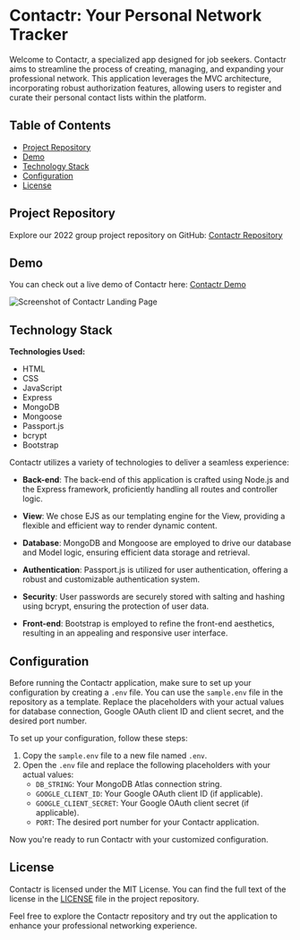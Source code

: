 # Contactr: Your Personal Network Tracker

Welcome to Contactr, a specialized app designed for job seekers. Contactr aims to streamline the process of creating, managing, and expanding your professional network. This application leverages the MVC architecture, incorporating robust authorization features, allowing users to register and curate their personal contact lists within the platform.

## Table of Contents
- [Project Repository](#project-repository)
- [Demo](#demo)
- [Technology Stack](#technology-stack)
- [Configuration](#configuration)
- [License](#license)

## Project Repository

Explore our 2022 group project repository on GitHub: [Contactr Repository](https://github.com/anthonypz/todo-mvc-auth-local)

## Demo

You can check out a live demo of Contactr here: [Contactr Demo](https://contactr-demo.herokuapp.com/)

![Screenshot of Contactr Landing Page](https://user-images.githubusercontent.com/13573733/189439207-0b7279d9-9056-49b9-bca1-d75387616c11.png)

## Technology Stack

**Technologies Used:**

- HTML
- CSS
- JavaScript
- Express
- MongoDB
- Mongoose
- Passport.js
- bcrypt
- Bootstrap

Contactr utilizes a variety of technologies to deliver a seamless experience:

- **Back-end**: The back-end of this application is crafted using Node.js and the Express framework, proficiently handling all routes and controller logic.

- **View**: We chose EJS as our templating engine for the View, providing a flexible and efficient way to render dynamic content.

- **Database**: MongoDB and Mongoose are employed to drive our database and Model logic, ensuring efficient data storage and retrieval.

- **Authentication**: Passport.js is utilized for user authentication, offering a robust and customizable authentication system.

- **Security**: User passwords are securely stored with salting and hashing using bcrypt, ensuring the protection of user data.

- **Front-end**: Bootstrap is employed to refine the front-end aesthetics, resulting in an appealing and responsive user interface.

## Configuration

Before running the Contactr application, make sure to set up your configuration by creating a `.env` file. You can use the `sample.env` file in the repository as a template. Replace the placeholders with your actual values for database connection, Google OAuth client ID and client secret, and the desired port number.

To set up your configuration, follow these steps:

1. Copy the `sample.env` file to a new file named `.env`.
2. Open the `.env` file and replace the following placeholders with your actual values:
   - `DB_STRING`: Your MongoDB Atlas connection string.
   - `GOOGLE_CLIENT_ID`: Your Google OAuth client ID (if applicable).
   - `GOOGLE_CLIENT_SECRET`: Your Google OAuth client secret (if applicable).
   - `PORT`: The desired port number for your Contactr application.

Now you're ready to run Contactr with your customized configuration.

## License

Contactr is licensed under the MIT License. You can find the full text of the license in the [LICENSE](LICENSE) file in the project repository.

Feel free to explore the Contactr repository and try out the application to enhance your professional networking experience.